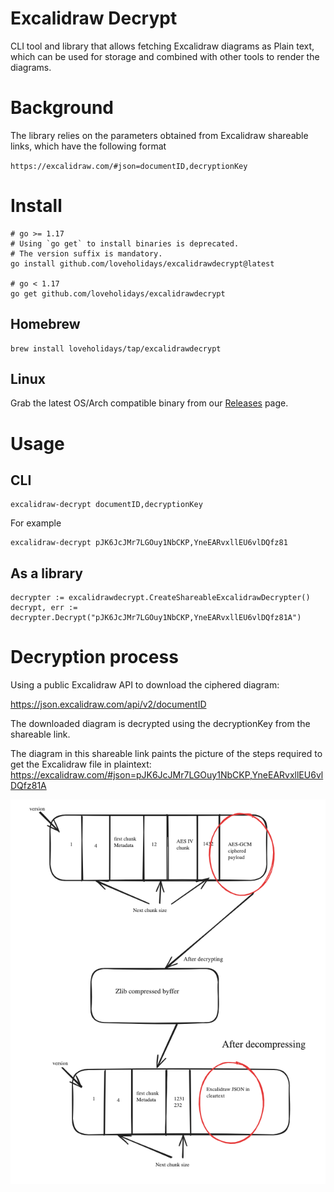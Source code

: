 # Excalidraw Decrypt

CLI tool and library that allows fetching Excalidraw diagrams as Plain text, which can be used for storage and combined with other tools to render the diagrams.

# Background
The library relies on the parameters obtained from Excalidraw shareable links, which have the following format

`https://excalidraw.com/#json=documentID,decryptionKey`

# Install

```
# go >= 1.17
# Using `go get` to install binaries is deprecated.
# The version suffix is mandatory.
go install github.com/loveholidays/excalidrawdecrypt@latest

# go < 1.17
go get github.com/loveholidays/excalidrawdecrypt
```

## Homebrew

```
brew install loveholidays/tap/excalidrawdecrypt
```
## Linux
Grab the latest OS/Arch compatible binary from our [Releases](https://github.com/loveholidays/excalidraw-decrypt/releases) page.

# Usage

## CLI

```
excalidraw-decrypt documentID,decryptionKey
```

For example

```
excalidraw-decrypt pJK6JcJMr7LGOuy1NbCKP,YneEARvxllEU6vlDQfz81
```

## As a library

```
decrypter := excalidrawdecrypt.CreateShareableExcalidrawDecrypter()
decrypt, err := decrypter.Decrypt("pJK6JcJMr7LGOuy1NbCKP,YneEARvxllEU6vlDQfz81A")
```

# Decryption process
Using a public Excalidraw API to download the ciphered diagram:

https://json.excalidraw.com/api/v2/documentID

The downloaded diagram is decrypted using the decryptionKey from the shareable link.

The diagram in this shareable link paints the picture of the steps required to get the Excalidraw file in plaintext:
https://excalidraw.com/#json=pJK6JcJMr7LGOuy1NbCKP,YneEARvxllEU6vlDQfz81A

![Decryption Process](decryption_process.png "Decryption Process")
